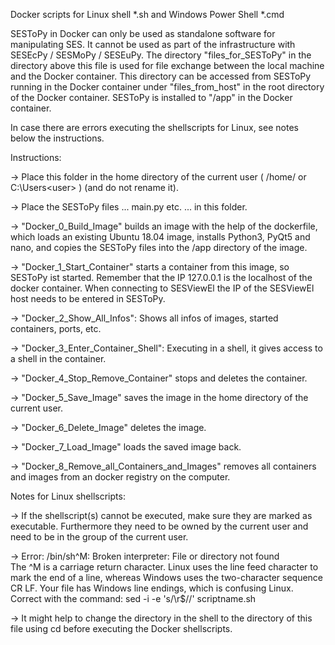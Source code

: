 Docker scripts for Linux shell *.sh and Windows Power Shell *.cmd

SESToPy in Docker can only be used as standalone software for manipulating SES. It cannot be used as part of the infrastructure with SESEcPy / SESMoPy / SESEuPy. The directory "files_for_SESToPy" in the directory above this file is used for file exchange between the local machine and the Docker container. This directory can be accessed from SESToPy
running in the Docker container under "files_from_host" in the root directory of the Docker container. SESToPy is installed to "/app" in the Docker container.

In case there are errors executing the shellscripts for Linux, see notes below the instructions.

Instructions:

-> Place this folder in the home directory of the current user ( /home/<user> or C:\Users\<user> ) (and do not rename it).

-> Place the SESToPy files ... main.py etc. ... in this folder.

-> "Docker_0_Build_Image" builds an image with the help of the dockerfile, which loads an existing Ubuntu 18.04 image, installs Python3, PyQt5 and nano, and copies the SESToPy files into the /app directory of the image. 

-> "Docker_1_Start_Container" starts a container from this image, so SESToPy ist started. Remember that the IP 127.0.0.1 is the localhost of the docker container. When connecting to SESViewEl the IP of the SESViewEl host needs to be entered in SESToPy.

-> "Docker_2_Show_All_Infos": Shows all infos of images, started containers, ports, etc.

-> "Docker_3_Enter_Container_Shell": Executing in a shell, it gives access to a shell in the container.

-> "Docker_4_Stop_Remove_Container" stops and deletes the container.

-> "Docker_5_Save_Image" saves the image in the home directory of the current user.

-> "Docker_6_Delete_Image" deletes the image.

-> "Docker_7_Load_Image" loads the saved image back.

-> "Docker_8_Remove_all_Containers_and_Images" removes all containers and images from an docker registry on the computer.

Notes for Linux shellscripts:

-> If the shellscript(s) cannot be executed, make sure they are marked as executable. Furthermore they need to be owned by the current user and need to be in the group of the current user.

-> Error: /bin/sh^M: Broken interpreter: File or directory not found  
   The ^M is a carriage return character. Linux uses the line feed character to mark the end of a line, whereas Windows uses the two-character sequence CR LF. Your file has Windows line endings, which is confusing Linux. Correct with the command:
   sed -i -e 's/\r$//' scriptname.sh

-> It might help to change the directory in the shell to the directory of this file using cd before executing the Docker shellscripts.